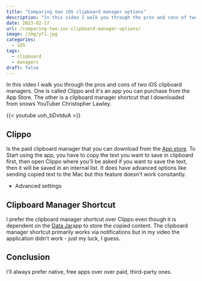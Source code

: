 ```yaml
---
title: "Comparing two iOS clipboard manager options"
description: "In this video I walk you through the pros and cons of two iOS clipboard managers. One is called Clippo and it's an app you can purchase from the App Store. The other is a clipboard manager shortcut that I downloaded from snows YouTuber Christopher Lawley."
date: 2023-02-17
url: /comparing-two-ios-clipboard-manager-options/
image: /img/yt1.jpg
categories:
  - iOS
tags:
  - clipboard
  - managers
draft: false
---
```


In this video I walk you through the pros and cons of two iOS clipboard managers. One is called Clippo and it's an app you can purchase from the App Store. The other is a clipboard manager shortcut that I downloaded from snows YouTuber Christopher Lawley.

<!--more-->

{{< youtube uoh_bDvtduA >}}

## Clippo
Is the paid clipboard manager that you can download from the [App store](https://apps.apple.com/us/app/clippo-clipboard-manager/id1092865336). To Start using the app, you have to copy the text you want to save in clipboard first, then open Clippo where you'll be asked if you want to save the text, then it will be saved in an internal list. It does have advanced options like sending copied text to the Mac but this feature doesn't work consitantly.  
- Advanced settings

## Clipboard Manager Shortcut
I prefer the clipboard manager shortcut over Clippo even though it is dependent on the [Data Jar](https://apps.apple.com/us/app/data-jar/id1453273600)app to store the copied content. The clipboard manager shortcut primarily works via notifications but in my video the application didn't work - just my luck, I guess.

## Conclusion
I'll always prefer native, free apps over over paid, third-party ones. 